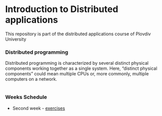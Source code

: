 # Introduction to Distributed applications
This repository is part of the distributed applications course of Plovdiv University



### Distributed programming
Distributed programming is characterized by several distinct physical components working together as a single system. Here, “distinct physical components” could mean multiple CPUs or, more commonly, multiple computers on a network.



#
### Weeks Schedule

* Second week - [exercises](https://github.com/hasangyulyustan/distributed-applications-cs/tree/master/exercises/week-2)
